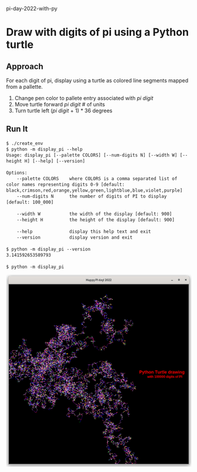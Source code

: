 pi-day-2022-with-py

# Draw with digits of pi using a Python turtle


## Approach
For each digit of pi, display using a turtle as colored line segments mapped from a pallette.

1. Change pen color to pallete entry associated with _pi digit_
1. Move turtle forward _pi digit_ # of units
1. Turn turtle left (_pi digit_ + 1) * 36 degrees


## Run It
```
$ ./create_env
$ python -m display_pi --help
Usage: display_pi [--palette COLORS] [--num-digits N] [--width W] [--height H] [--help] [--version]

Options:
    --palette COLORS    where COLORS is a comma separated list of color names representing digits 0-9 [default: black,crimson,red,orange,yellow,green,lightblue,blue,violet,purple]
    --num-digits N      the number of digits of PI to display [default: 100_000]

    --width W           the width of the display [default: 900]
    --height H          the height of the display [default: 900]

    --help              display this help text and exit
    --version           display version and exit

$ python -m display_pi --version
3.141592653589793

$ python -m display_pi

```

![display_pi](display_pi-2022.png)